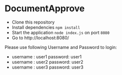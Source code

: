 # DocumentApprove

- Clone this repository 
- Install dependencies `npm install`
- Start the application `node index.js` on port `8080`
- Go to http://localhost:8080/

Please use following Username and Password to login:
- username : user1   password: user1
- username : user2   password: user2
- username : user3   password: user3
